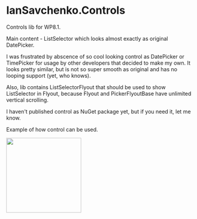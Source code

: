 # IanSavchenko.Controls

Controls lib for WP8.1. 

Main content - ListSelector which looks almost exactly as original DatePicker.

I was frustrated by abscence of so cool looking control as DatePicker or TimePicker for usage by other developers that decided to make my own. It looks pretty similar, but is not so super smooth as original and has no looping support (yet, who knows). 

Also, lib contains ListSelectorFlyout that should be used to show ListSelector in Flyout, because Flyout and PickerFlyoutBase have unlimited vertical scrolling.

I haven't published control as NuGet package yet, but if you need it, let me know.

Example of how control can be used.
  
<img width=200 src="https://2.bp.blogspot.com/-H9W-VmT8I8M/VxaM8Tp7ZYI/AAAAAAAADM4/ZntIj57m7UMFgd_M0ynw0iNVCXmBUiDcgCLcB/s1600/wp_ss_20160419_0002%255B1%255D.png"/>
